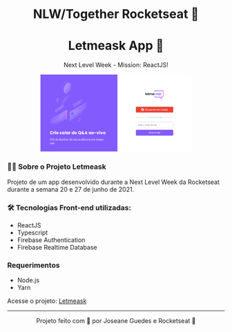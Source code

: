 # <center> NLW/Together Rocketseat :rocket: </center>
# <center> Letmeask App :woman_dancing:</center>

<p align="center">
    Next Level Week - Mission: ReactJS! 
    </p>
<p align="center">
  <img src="src/assets/images/Letmeask.png" width="350" title="hover text">
</p>


### :technologist: Sobre o Projeto Letmeask
Projeto de um app desenvolvido durante a Next Level Week da Rocketseat durante a semana 20 e 27 de junho de 2021. 


### :hammer_and_wrench: Tecnologias Front-end utilizadas:
* ReactJS
* Typescript
* Firebase Authentication
* Firebase Realtime Database

### Requerimentos 

* Node.js
* Yarn 

Acesse o projeto:  [Letmeask](https://letmeask-aulas-d09b5.web.app/) 

<hr/>
<p align="center">
Projeto feito com 💙 por Joseane Guedes e Rocketseat 🚀
</p>


<!-- ## Programação

* Dia 1: Cadastro de usuário 
* Dia 2: Criação de Salas
* Dia 3: Envio de Perguntas em tempo real
* Dia 4:Curtir perguntas
* Dia 5: Excluir salas -->



<!-- [Configuração do ambiente](https://www.notion.so/Configura-es-do-ambiente-84c104da38fe4f51a31c1e2c757250fb) 

[Cronograma](https://nextlevelweek.com/cronograma/6) :hourglass:


[Aulas](https://nextlevelweek.com/episodios/react/aula-1/edicao/6) :open_book: -->

